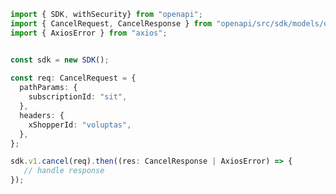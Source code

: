 <!-- Start SDK Example Usage -->
```typescript
import { SDK, withSecurity} from "openapi";
import { CancelRequest, CancelResponse } from "openapi/src/sdk/models/operations";
import { AxiosError } from "axios";


const sdk = new SDK();
    
const req: CancelRequest = {
  pathParams: {
    subscriptionId: "sit",
  },
  headers: {
    xShopperId: "voluptas",
  },
};

sdk.v1.cancel(req).then((res: CancelResponse | AxiosError) => {
   // handle response
});
```
<!-- End SDK Example Usage -->